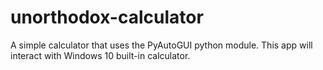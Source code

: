 # unorthodox-calculator
A simple calculator that uses the PyAutoGUI python module. This app will interact with Windows 10 built-in calculator.
